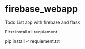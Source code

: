 # firebase_webapp
Todo List app with firebase and flask 

First install all requiement

pip install -r requiement.txt

